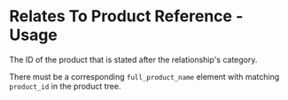 # Relates To Product Reference - Usage

The ID of the product that is stated after the relationship's category.

There must be a corresponding `full_product_name` element with matching `product_id` in the product tree.
